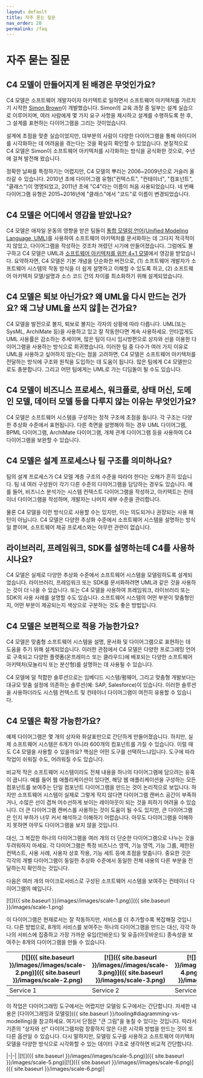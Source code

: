 ```yaml
---
layout: default
title: 자주 묻는 질문
nav_order: 20
permalink: /faq
---
```


# 자주 묻는 질문

## C4 모델이 만들어지게 된 배경은 무엇인가요?

C4 모델은 소프트웨어 개발자이자 아키텍트로 일하면서 소프트웨어 아키텍처를 가르치기 시작한 [Simon Brown](http://simonbrown.je)이 개발했습니다. Simon의 교육 과정 중 일부는 설계 실습으로 이루어지며, 여러 사람에게 몇 가지 요구 사항을 제시하고 설계를 수행하도록 한 후, 그 설계를 표현하는 다이어그램을 그리는 것이었습니다.

설계에 초점을 맞춘 실습이었지만, 대부분의 사람이 다양한 다이어그램을 통해 아이디어를 시각화하는 데 어려움을 겪는다는 것을 확실히 확인할 수 있었습니다. 본질적으로 C4 모델은 Simon이 소프트웨어 아키텍처를 시각화하는 방식을 공식화한 것으로, 수년에 걸쳐 발전해 왔습니다.

정확한 날짜를 특정하기는 어렵지만, C4 모델의 뿌리는 2006~2009년으로 거슬러 올라갈 수 있습니다. 2010년 초에 다이어그램 유형("컨텍스트", "컨테이너", "컴포넌트", "클래스")이 명명되었고, 2011년 초에 "C4"라는 이름이 처음 사용되었습니다. 네 번째 다이어그램 유형은 2015~2016년에 "클래스"에서 "코드"로 이름이 변경되었습니다.

## C4 모델은 어디에서 영감을 받았나요?

C4 모델은 애자일 운동의 영향을 받은 팀들이 [통합 모델링 언어(Unified Modeling Language, UML)](https://en.wikipedia.org/wiki/Unified_Modeling_Language)를 사용하여 소프트웨어 아키텍처를 문서화하는 데 그다지 적극적이지 않았고, 다이어그램을 작성하는 것조차 꺼렸던 시기에 만들어졌습니다. 그럼에도 불구하고 C4 모델은 UML과 [소프트웨어 아키텍처를 위한 4+1 모델](https://en.wikipedia.org/wiki/4%2B1_architectural_view_model)에서 영감을 받았습니다. 요약하자면, C4 모델은 기본 개념을 단순화한 버전으로, (1) 소프트웨어 개발자가 소프트웨어 시스템의 작동 방식을 더 쉽게 설명하고 이해할 수 있도록 하고, (2) 소프트웨어 아키텍처 모델/설명과 소스 코드 간의 차이를 최소화하기 위해 설계되었습니다.

## C4 모델은 퇴보 아닌가요? 왜 UML을 다시 만드는 건가요? 왜 그냥 UML을 쓰지 않는 건가요?

C4 모델을 발전으로 볼지, 퇴보로 볼지는 각자의 상황에 따라 다릅니다. UML(또는 SysML, ArchiMate 등)을 사용하고 있고 잘 작동한다면 계속 사용하세요. 안타깝게도 UML 사용률은 감소하는 추세이며, 많은 팀이 다시 임시방편으로 상자와 선을 이용한 다이어그램을 사용하는 방식으로 회귀했습니다. 이러한 팀 중 다수가 여러 가지 이유로 UML을 사용하고 싶어하지 않는다는 점을 고려하면, C4 모델은 소프트웨어 아키텍처를 전달하는 방식에 구조와 원칙을 도입하는 데 도움이 됩니다. 많은 팀에게 C4 모델만으로도 충분합니다. 그리고 어떤 팀에게는 UML로 가는 디딤돌이 될 수도 있습니다.

## C4 모델이 비즈니스 프로세스, 워크플로, 상태 머신, 도메인 모델, 데이터 모델 등을 다루지 않는 이유는 무엇인가요?

C4 모델은 소프트웨어 시스템을 구성하는 정적 구조에 초점을 둡니다. 각 구조는 다양한 추상화 수준에서 표현됩니다. 다른 측면을 설명해야 하는 경우 UML 다이어그램, BPML 다이어그램, ArchiMate 다이어그램, 개체 관계 다이어그램 등을 사용하여 C4 다이어그램을 보완할 수 있습니다.

## C4 모델은 설계 프로세스나 팀 구조를 의미하나요?

팀의 설계 프로세스가 C4 모델 계층 구조의 수준을 따라야 한다는 오해가 흔히 있습니다. 팀 내 여러 구성원이 각기 다른 수준의 다이어그램을 담당하는 경우도 있습니다. 예를 들어, 비즈니스 분석가는 시스템 컨텍스트 다이어그램을 작성하고, 아키텍트는 컨테이너 다이어그램을 작성하며, 개발자는 나머지 세부 수준을 관리합니다.

물론 C4 모델을 이런 방식으로 사용할 수는 있지만, 이는 의도되거나 권장되는 사용 패턴이 아닙니다. C4 모델은 다양한 추상화 수준에서 소프트웨어 시스템을 설명하는 방식일 뿐이며, 소프트웨어 제공 프로세스와는 아무런 관련이 없습니다.

## 라이브러리, 프레임워크, SDK를 설명하는데 C4를 사용하시나요?

C4 모델은 실제로 다양한 추상화 수준에서 소프트웨어 시스템을 모델링하도록 설계되었습니다. 라이브러리, 프레임워크 또는 SDK를 문서화하려면 UML과 같은 것을 사용하는 것이 더 나을 수 있습니다. 또는 C4 모델을 사용하여 프레임워크, 라이브러리 또는 SDK의 사용 사례를 설명할 수도 있습니다. 소프트웨어 시스템의 어떤 부분이 맞춤형인지, 어떤 부분이 제공되는지 색상으로 구분하는 것도 좋은 방법입니다.

## C4 모델은 보편적으로 적용 가능한가요?

C4 모델은 맞춤형 소프트웨어 시스템을 설명, 문서화 및 다이어그램으로 표현하는 데 도움을 주기 위해 설계되었습니다. 이러한 관점에서 C4 모델은 다양한 프로그래밍 언어로 구축되고 다양한 플랫폼(온프레미스 또는 클라우드)에 배포되는 다양한 소프트웨어 아키텍처(모놀리식 또는 분산형)를 설명하는 데 사용될 수 있습니다.

C4 모델에 덜 적합한 솔루션으로는 임베디드 시스템/펌웨어, 그리고 맞춤형 개발보다는 대규모 맞춤 설정에 의존하는 솔루션(예: SAP, Salesforce)이 있습니다. 이러한 솔루션을 사용하더라도 시스템 컨텍스트 및 컨테이너 다이어그램이 여전히 유용할 수 있습니다.

## C4 모델은 확장 가능한가요?

예제 다이어그램은 몇 개의 상자와 화살표만으로 간단하게 만들어졌습니다. 하지만, 실제 소프트웨어 시스템은 6개가 아니라 600개의 컴포넌트를 가질 수 있습니다. 이럴 때도 C4 모델을 사용할 수 있을까요? 핵심은 어떤 도구를 선택하느냐입니다. 도구에 따라 작업이 쉬워질 수도, 어려워질 수도 있습니다.

비교적 작은 소프트웨어 시스템이라도 전체 내용을 하나의 다이어그램에 담으려는 유혹이 큽니다. 예를 들어 웹 애플리케이션이 있다면, 해당 웹 애플리케이션을 구성하는 모든 컴포넌트를 보여주는 단일 컴포넌트 다이어그램을 만드는 것이 논리적으로 보입니다. 하지만 소프트웨어 시스템이 실제로 그렇게 작지 않다면 다이어그램 캔버스 공간이 부족하거나, 수많은 선이 겹쳐 어수선하게 보이는 레이아웃이 되는 것을 피하기 어려울 수 있습니다. 더 큰 다이어그램 캔버스를 사용하는 것이 도움이 될 수도 있지만, 큰 다이어그램은 인지 부하가 ​​너무 커서 해석하고 이해하기 어렵습니다. 아무도 다이어그램을 이해하지 못하면 아무도 다이어그램을 보지 않을 것입니다.

대신, 그 복잡한 하나의 다이어그램을 여러 개의 더 단순한 다이어그램으로 나누는 것을 두려워하지 마세요. 각 다이어그램은 특정 비즈니스 영역, 기능 영역, 기능 그룹, 제한된 컨텍스트, 사용 사례, 사용자 상호 작용, 기능 세트 등에 초점을 맞춥니다. 중요한 것은 각각의 개별 다이어그램이 동일한 추상화 수준에서 동일한 전체 내용의 다른 부분을 전달하는지 확인하는 것입니다.

다음은 여러 개의 마이크로서비스로 구성된 소프트웨어 시스템을 보여주는 컨테이너 다이어그램의 예입니다.

[![]({{ site.baseurl }}/images//images/scale-1.png)]({{ site.baseurl }}/images/scale-1.png)

이 다이어그램은 현재로서는 잘 작동하지만, 서비스를 더 추가할수록 복잡해질 것입니다. 다른 방법으로, 8개의 서비스를 보여주는 하나의 다이어그램을 만드는 대신, 각각 하나의 서비스에 집중하고 가장 가까운 유입(인바운드) 및 유출(아웃바운드) 종속성을 보여주는 8개의 다이어그램을 만들 수 있습니다.

| [![]({{ site.baseurl }}/images//images/scale-2.png)]({{ site.baseurl }}/images/scale-2.png) | [![]({{ site.baseurl }}/images//images/scale-3.png)]({{ site.baseurl }}/images/scale-3.png) | [![]({{ site.baseurl }}/images//images/scale-4.png)]({{ site.baseurl }}/images/scale-4.png) |
| ------------------------------------------------------------------------------------------- | ------------------------------------------------------------------------------------------- | ------------------------------------------------------------------------------------------- |
| Service 1                                                                                   | Service 2                                                                                   | Service 3                                                                                   |

이 작업은 다이어그래밍 도구에서는 어렵지만 모델링 도구에서는 간단합니다. 자세한 내용은 [다이어그래밍과 모델링]({{ site.baseurl }}/tooling#diagramming-vs-modelling)을 참고하세요. 여기서 단점은 "큰 그림"을 놓칠 수 있다는 것입니다. 따라서 기존의 "상자와 선" 다이어그램처럼 장황하지 않은 다른 시각화 방법을 만드는 것이 또 다른 옵션일 수 있습니다. 다시 말하지만, 모델링 도구를 사용하고 소프트웨어 아키텍처 모델을 다양한 방식으로 시각화할 수 있는 데이터 구조로 생각하면 비교적 간단합니다.

|-|-|
|[![]({{ site.baseurl }}/images//images/scale-5.png)]({{ site.baseurl }}/images/scale-5.png)|[![]({{ site.baseurl }}/images//images/scale-6.png)]({{ site.baseurl }}/images/scale-6.png)|
